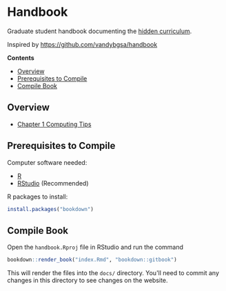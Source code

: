 # Handbook

Graduate student handbook documenting the [hidden curriculum][hidden].

Inspired by https://github.com/vandybgsa/handbook

[hidden]: https://en.wikipedia.org/wiki/Hidden_curriculum

**Contents**

- [Overview](#overview)
- [Prerequisites to Compile](#prerequisites-to-compile)
- [Compile Book](#compile-book)

## Overview

- [Chapter 1 Computing Tips](https://atacamagroup.github.io/handbook/computer.html)

## Prerequisites to Compile

Computer software needed:

- [R](https://www.r-project.org/)
- [RStudio](https://www.rstudio.com/products/rstudio/) (Recommended)

R packages to install:

```R
install.packages("bookdown")
```

## Compile Book

Open the `handbook.Rproj` file in RStudio and run the command

```R
bookdown::render_book("index.Rmd", "bookdown::gitbook")
```

This will render the files into the `docs/` directory. You'll need to commit
any changes in this directory to see changes on the website.
